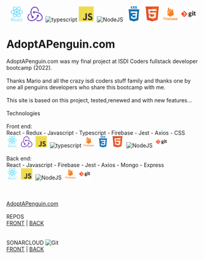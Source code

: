 <div align="center">
  <img src="https://github.com/devicons/devicon/blob/master/icons/react/react-original-wordmark.svg" title="React" alt="React" width="40" height="40"/>&nbsp;
  <img src="https://github.com/devicons/devicon/blob/master/icons/redux/redux-original.svg" title="Redux" alt="Redux " width="40" height="40"/>&nbsp;

  <img src="https://github.com/DanielMontesP/AdoptAPenguin-Front/tree/master/src/images/typescript-40.png" title="typescript" alt="typescript"/>
  <img src="https://github.com/devicons/devicon/blob/master/icons/javascript/javascript-original.svg" title="JavaScript" alt="JavaScript" width="40" height="40"/>&nbsp;
  <img src="https://github.com/DanielMontesP/AdoptAPenguin-Front/tree/master/src/images/nodejs-40.png title="NodeJS" alt="NodeJS" width="40" height="40"/>&nbsp;
  <img src="https://github.com/devicons/devicon/blob/master/icons/css3/css3-plain-wordmark.svg"  title="CSS3" alt="CSS" width="40" height="40"/>&nbsp;
  <img src="https://github.com/devicons/devicon/blob/master/icons/html5/html5-original.svg" title="HTML5" alt="HTML" width="40" height="40"/>&nbsp;
  <img src="https://github.com/devicons/devicon/blob/master/icons/firebase/firebase-plain-wordmark.svg" title="Firebase" alt="Firebase" width="40" height="40"/>&nbsp;
  <img src="https://github.com/devicons/devicon/blob/master/icons/git/git-original-wordmark.svg" title="Git" **alt="Git" width="40" height="40"/>
</div>  
<div className="message-container">
  <h1 className="display-none">AdoptAPenguin.com</h1>
        AdoptAPenguin.com was my final project at ISDI Coders fullstack
        developer bootcamp (2022).
        <br />
        <br />
        Thanks Mario and all the crazy isdi coders stuff family and thanks one
        by one all penguins developers who share this bootcamp with me.
        <br />
        <br />
        This site is based on this project, tested,renewed and with new
        features...
        <br />
        <br />
        Technologies
        <br />
        <br />
        Front end:
        <br />
  React - Redux - Javascript - Typescript - Firebase - Jest - Axios - CSS
  <br />
  <img src="https://github.com/devicons/devicon/blob/master/icons/react/react-original-wordmark.svg" title="React" alt="React" width="30" height="30"/>&nbsp;
  <img src="https://github.com/devicons/devicon/blob/master/icons/redux/redux-original.svg" title="Redux" alt="Redux " width="30" height="30"/>&nbsp;
  <img src="https://github.com/devicons/devicon/blob/master/icons/javascript/javascript-original.svg" title="JavaScript" alt="JavaScript" width="30" height="30"/>&nbsp;
  <img src="https://github.com/DanielMontesP/AdoptAPenguin-Front/tree/master/src/images/typescript-30.png" title="typescript" alt="typescript"/>
  <img src="https://github.com/devicons/devicon/blob/master/icons/firebase/firebase-plain-wordmark.svg" title="Firebase" alt="Firebase" width="30" height="30"/>&nbsp;
  <img src="https://github.com/devicons/devicon/blob/master/icons/css3/css3-plain-wordmark.svg"  title="CSS3" alt="CSS" width="30" height="30"/>&nbsp;
  <img src="https://github.com/devicons/devicon/blob/master/icons/html5/html5-original.svg" title="HTML5" alt="HTML" width="30" height="30"/>&nbsp;
  <img src="https://github.com/DanielMontesP/AdoptAPenguin-Front/tree/master/src/images/nodejs-30.png" title="NodeJS" alt="NodeJS" width="30" height="30"/>&nbsp;
  <img src="https://github.com/devicons/devicon/blob/master/icons/git/git-original-wordmark.svg" title="Git" \*\*alt="Git" width="30" height="30"/>
<br />
<br />
Back end:
<br />
React - Javascript - Firebase - Jest - Axios - Mongo - Express
<br/>
  <img src="https://github.com/devicons/devicon/blob/master/icons/react/react-original-wordmark.svg" title="React" alt="React" width="30" height="30"/>&nbsp;
  <img src="https://github.com/devicons/devicon/blob/master/icons/javascript/javascript-original.svg" title="JavaScript" alt="JavaScript" width="30" height="30"/>&nbsp;
  <img src="https://github.com/DanielMontesP/AdoptAPenguin-Front/tree/master/src/images/nodejs-30.png" title="NodeJS" alt="NodeJS" width="30" height="30"/>&nbsp;
  <img src="https://github.com/devicons/devicon/blob/master/icons/firebase/firebase-plain-wordmark.svg" title="Firebase" alt="Firebase" width="30" height="30"/>&nbsp;
  <img src="https://github.com/devicons/devicon/blob/master/icons/git/git-original-wordmark.svg" title="Git" \*\*alt="Git" width="30" height="30"/>
</div>

<br/>
<br/>
<div>
  <br/>
  <a href="https://adoptapenguin.netlify.app">AdoptAPenguin.com</a>
  <br/>
  <br/>
  REPOS
  <br/>
  <a href="https://github.com/DanielMontesP/AdoptAPenguin-Front">FRONT</a>
   | 
  <a href="https://github.com/DanielMontesP/AdoptAPenguin-Back">BACK</a>
</div>
<br/>
<br/>
SONARCLOUD 
<img src="https://github.com/DanielMontesP/AdoptAPenguin-Front/tree/master/src/images/sonarcloud-25.png" title="Git" alt="Git"/>
<br/>
<a href="https://sonarcloud.io/summary/overall?id=DanielMontesP_AdoptAPenguin-Front <br/>">FRONT</a>
 | 
<a href="https://sonarcloud.io/summary/overall?id=DanielMontesP_AdoptAPenguin-Back">BACK</a>
